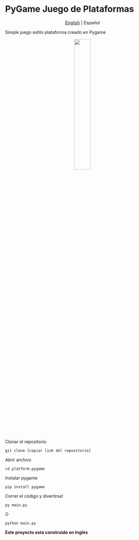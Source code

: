 # PyGame Juego de Plataformas
<p align="center">
  <a href="https://github.com/Fonsii/platform-pygame/blob/main/README.md">English</a>  |
  <span>Español</span>
</p>

Simple juego estilo plataforma creado en Pygame

<p align="center" width="100%">
    <img width="33%" src="https://github.com/Fonsii/snake-pygame/blob/main/resources/readme_utils/plataformer_gameplay.png"> 
</p>


Clonar el repositorio

    git clone [copiar link del repositorio]

Abrir archivo

    cd platform-pygame

Instalar pygame

    pip install pygame

Correr el código y divertirse!

    py main.py

O

    python main.py

**Este proyecto esta construido en Inglés**